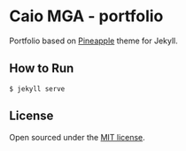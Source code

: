 # Caio MGA - portfolio

Portfolio based on [Pineapple](https://arnolds.io/pineapple/) theme for Jekyll.


## How to Run

```
$ jekyll serve
```

## License

Open sourced under the [MIT license](LICENSE.md).
